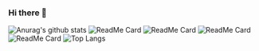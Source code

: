 ### Hi there 👋

<!--
**aaroncastle/aaroncastle** is a ✨ _special_ ✨ repository because its `README.md` (this file) appears on your GitHub profile.

Here are some ideas to get you started:

- 🔭 I’m currently working on ...
- 🌱 I’m currently learning ...
- 👯 I’m looking to collaborate on ...
- 🤔 I’m looking for help with ...
- 💬 Ask me about ...
- 📫 How to reach me: ...
- 😄 Pronouns: ...
- ⚡ Fun fact: ...
-->
![Anurag's github stats](https://github-readme-stats.vercel.app/api?username=aaroncastle&show_icons=true&theme=radical)
![ReadMe Card](https://github-readme-stats.vercel.app/api/pin/?username=aaroncastle&repo=installSSR)
![ReadMe Card](https://github-readme-stats.vercel.app/api/pin/?username=aaroncastle&repo=tips)
![ReadMe Card](https://github-readme-stats.vercel.app/api/pin/?username=aaroncastle&repo=memories)
![ReadMe Card](https://github-readme-stats.vercel.app/api/pin/?username=aaroncastle&repo=practise)
![Top Langs](https://github-readme-stats.vercel.app/api/top-langs/?username=aaroncastle&layout=compact&hide=html)
